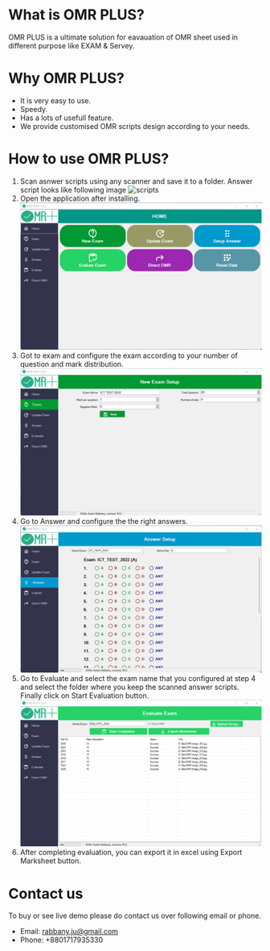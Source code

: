 # What is OMR PLUS? 
OMR PLUS is a ultimate solution for eavauation of OMR sheet used in different purpose like EXAM  & Servey.
# Why OMR PLUS? 
- It is very easy to use. 
- Speedy.
- Has a lots of usefull feature. 
- We provide customised OMR scripts design according to your needs.  
# How to use OMR PLUS? 
1. Scan asnwer scripts using any scanner and save it to a folder. Answer script looks like following image
![scripts](https://github.com/mgriit/OMRPLUS/blob/main/4.jpg "Answer Scripts of OMRPlUS")
2. Open the application after installing.
![home_page](https://github.com/mgriit/OMRPLUS/blob/main/1.png "Home Page of OMRPlUS")
3. Got to exam and configure the exam according to your number of question and mark distribution.
![exam](https://github.com/mgriit/OMRPLUS/blob/main/5.png "Exam Page of OMRPlUS")
4. Go to Answer and configure the the right answers.
![answer](https://github.com/mgriit/OMRPLUS/blob/main/2.png "Answer Page of OMRPlUS")
5. Go to Evaluate and select the exam name that you configured at step 4 and select the folder where you keep the scanned answer scripts. Finally click on Start Evaluation button. 
![Evaluate](https://github.com/mgriit/OMRPLUS/blob/main/3.png "Evaluation Page of OMRPlUS")
6. After completing evaluation, you can export it in excel using Export Marksheet button. 
# Contact us
To buy or see live demo please do contact us over following email or phone.
- Email: rabbany.ju@gmail.com
- Phone: +8801717935330
